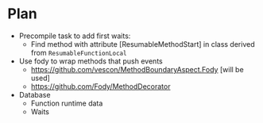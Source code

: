 ﻿# Plan
* Precompile task to add first waits:
	* Find method with attribute [ResumableMethodStart] in class derived from `ResumableFunctionLocal`
* Use fody to wrap methods that push events
	* https://github.com/vescon/MethodBoundaryAspect.Fody [will be used]
	* https://github.com/Fody/MethodDecorator
* Database
	* Function runtime data 
	* Waits
